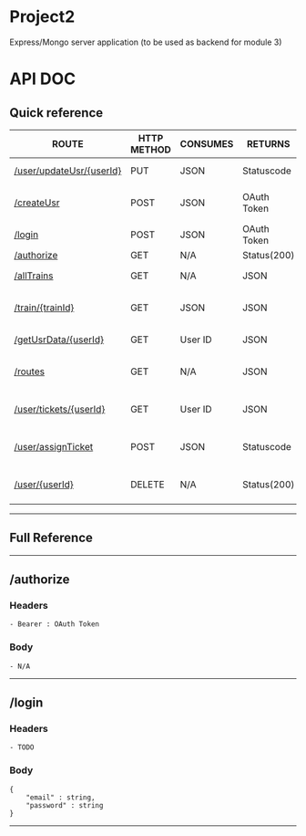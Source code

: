 # Project2

Express/Mongo server application (to be used as backend for module 3)

# API DOC

## Quick reference

| ROUTE                                                | HTTP METHOD | CONSUMES | RETURNS     | DESCRIPTION                              |
| ---------------------------------------------------- | ----------- | -------- | ----------- | ---------------------------------------- |
| [/user/updateUsr/{userId}](/user/updateUsr/{userId}) | PUT         | JSON     | Statuscode  | Updates user profile                     |
| [/createUsr](/createUsr)                             | POST        | JSON     | OAuth Token | Create and authenticate user             |
| [/login](#/login)                                    | POST        | JSON     | OAuth Token | Login in User                            |
| [/authorize](#authorize)                            | GET         | N/A      | Status(200) | TODO                                     |
| [/allTrains](#/allTrains)                            | GET         | N/A      | JSON        | Gets all trains as JSON                  |
| [/train/{trainId}](#/train/{trainId})                | GET         | JSON     | JSON        | Gets train by train ID as JSON           |
| [/getUsrData/{userId}](#/getUsrData/{userId})        | GET         | User ID  | JSON        | Returns user profile                     |
| [/routes](#/routes)                                  | GET         | N/A      | JSON        | Returns JSON of available routes         |
| [/user/tickets/{userId}](#/user/tickets/{userId})    | GET         | User ID  | JSON        | Returns JSON of users ticket history     |
| [/user/assignTicket](/user/assignTicket)             | POST        | JSON     | Statuscode  | Registers a ticket to a user             |
| [/user/{userId}](#/user/{userId})                    | DELETE      | N/A      | Status(200) | Archives user to be deleted after a time |

---

## Full Reference

---

## /authorize

### Headers

    - Bearer : OAuth Token

### Body

    - N/A

---

## /login

### Headers

    - TODO

### Body

    {
        "email" : string,
        "password" : string
    }

---
